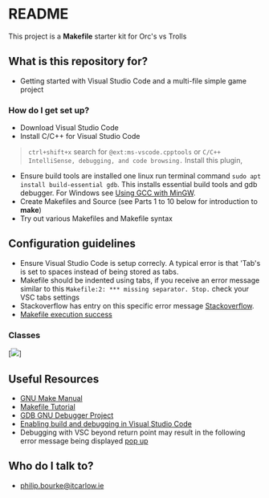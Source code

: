 # README #
This project is a **Makefile** starter kit for Orc's vs Trolls

## What is this repository for? ##
* Getting started with Visual Studio Code and a multi-file simple game project
### How do I get set up? ###
* Download Visual Studio Code
* Install C/C++ for Visual Studio Code
> `ctrl+shift+x`
search for `@ext:ms-vscode.cpptools` or `C/C++ IntelliSense, debugging, and code browsing.`
Install this plugin,
* Ensure build tools are installed one linux run terminal command `sudo apt install build-essential gdb`. This installs essential build tools and gdb debugger. For Windows see [Using GCC with MinGW](https://code.visualstudio.com/docs/cpp/config-mingw).
* Create Makefiles and Source (see Parts 1 to 10 below for introduction to **make**)
* Try out various Makefiles and Makefile syntax

## Configuration guidelines ##
* Ensure Visual Studio Code is setup correcly. A typical error is that 'Tab's is set to spaces instead of being stored as tabs.
* Makefile should be indented using tabs, if you receive an error message similar to this `Makefile:2: *** missing separator. Stop.` check your VSC tabs settings
* Stackoverflow has entry on this specific error message [Stackoverflow](https://stackoverflow.com/questions/23927212/makefile2-missing-separator-stop).
*  [Makefile execution success](./images/MakeFileSuccess.png)

### Classes

[![](https://mermaid.ink/img/eyJjb2RlIjoiY2xhc3NEaWFncmFtXG4gICAgQ2hhcmFjdGVyIDx8LS0gT3JjXG4gICAgQ2hhcmFjdGVyIDx8LS0gVHJvbGxcbiAgICBDaGFyYWN0ZXI6ICtmbGlwKClcbiAgICBDaGFyYWN0ZXI6ICt2aXJ0dWFsIHdhbGsoKVxuICAgIENoYXJhY3RlcjogK3ZpcnR1YWwgZmx5KClcbiAgICBjbGFzcyBPcmN7XG4gICAgICArYmFycmVsUm9sbCgpXG4gICAgfVxuICAgIGNsYXNzIFRyb2xse1xuICAgIH0iLCJtZXJtYWlkIjp7InRoZW1lIjoiZGVmYXVsdCJ9LCJ1cGRhdGVFZGl0b3IiOmZhbHNlLCJhdXRvU3luYyI6dHJ1ZSwidXBkYXRlRGlhZ3JhbSI6ZmFsc2V9)]


## Useful Resources ##
* [GNU Make Manual](http://www.gnu.org/software/make/manual/make.html)
* [Makefile Tutorial](https://makefiletutorial.com/)
* [GDB GNU Debugger Project](https://www.gnu.org/software/gdb/)
* [Enabling build and debugging in Visual Studio Code](https://dev.to/talhabalaj/setup-visual-studio-code-for-multi-file-c-projects-1jpi)
* Debugging with VSC beyond return point may result in the following error message being displayed [pop up](https://github.com/Microsoft/vscode-cpptools/issues/1123)

## Who do I talk to? ##
* philip.bourke@itcarlow.ie
